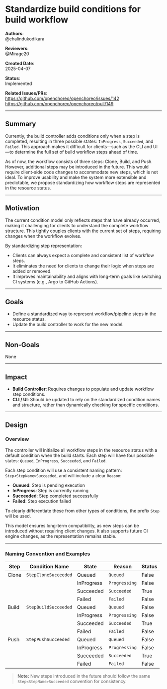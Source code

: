 # Standardize build conditions for build workflow

**Authors**:  
@chalindukodikara

**Reviewers**:  
@Mirage20

**Created Date**:  
2025-04-07

**Status**:  
Implemented

**Related Issues/PRs**:  
https://github.com/openchoreo/openchoreo/issues/142
https://github.com/openchoreo/openchoreo/pull/149

---

## Summary
Currently, the build controller adds conditions only when a step is completed, resulting in three possible states: `InProgress`, `Succeeded`, and `Failed`. This approach makes it difficult for clients—such as the CLI and UI—to determine the full set of build workflow steps ahead of time.

As of now, the workflow consists of three steps: Clone, Build, and Push. However, additional steps may be introduced in the future. This would require client-side code changes to accommodate new steps, which is not ideal. To improve usability and make the system more extensible and predictable, we propose standardizing how workflow steps are represented in the resource status.

---

## Motivation

The current condition model only reflects steps that have already occurred, making it challenging for clients to understand the complete workflow structure. This tightly couples clients with the current set of steps, requiring changes when the workflow evolves.

By standardizing step representation:
- Clients can always expect a complete and consistent list of workflow steps.
- It eliminates the need for clients to change their logic when steps are added or removed.
- It improves maintainability and aligns with long-term goals like switching CI systems (e.g., Argo to GitHub Actions).
---

## Goals

- Define a standardized way to represent workflow/pipeline steps in the resource status.
- Update the build controller to work for the new model.

---

## Non-Goals

None

---

## Impact


- **Build Controller**: Requires changes to populate and update workflow step conditions.
- **CLI / UI**: Should be updated to rely on the standardized condition names and structure, rather than dynamically checking for specific conditions.
---


## Design

### Overview

The controller will initialize all workflow steps in the resource status with a default condition when the build starts. Each step will have four possible states: `Queued`, `InProgress`, `Succeeded`, and `Failed`.

Each step condition will use a consistent naming pattern: `Step<StepName>Succeeded`, and will include a clear `Reason`:

- **Queued**: Step is pending execution
- **InProgress**: Step is currently running
- **Succeeded**: Step completed successfully
- **Failed**: Step execution failed

To clearly differentiate these from other types of conditions, the prefix `Step` will be used.

This model ensures long-term compatibility, as new steps can be introduced without requiring client changes. It also supports future CI engine changes, as the representation remains stable.

---

### Naming Convention and Examples

| Step       | Condition Name        | State       | Reason        | Status |
|------------|-----------------------|-------------|----------------|--------|
| Clone      | `StepCloneSucceeded`  | Queued      | `Queued`       | False  |
|            |                       | InProgress  | `Progressing`  | False  |
|            |                       | Succeeded   | `Succeeded`    | True   |
|            |                       | Failed      | `Failed`       | False  |
| Build      | `StepBuildSucceeded`  | Queued      | `Queued`       | False  |
|            |                       | InProgress  | `Progressing`  | False  |
|            |                       | Succeeded   | `Succeeded`    | True   |
|            |                       | Failed      | `Failed`       | False  |
| Push       | `StepPushSucceeded`   | Queued      | `Queued`       | False  |
|            |                       | InProgress  | `Progressing`  | False  |
|            |                       | Succeeded   | `Succeeded`    | True   |
|            |                       | Failed      | `Failed`       | False  |

> **Note:** New steps introduced in the future should follow the same `Step<StepName>Succeeded` convention for consistency.
